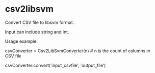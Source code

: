 # csv2libsvm

Convert CSV file to libsvm format.

Input can include string and int.




Usage example:

csvConverter = Csv2LibSvmConverter(n) # n is the count of columns in CSV file

csvConverter.convert('input_csvfile', 'output_file')


